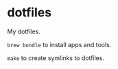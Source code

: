 # dotfiles

My dotfiles.

`brew bundle` to install apps and tools.

`make` to create symlinks to dotfiles.

